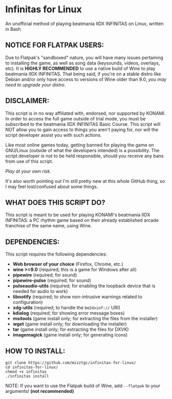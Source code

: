 # Infinitas for Linux
An unofficial method of playing beatmania IIDX INFINITAS on Linux, written in Bash

## NOTICE FOR FLATPAK USERS:
Due to Flatpak's "sandboxed" nature, you will have many issues pertaining to installing the game, as well as song data (keysounds, videos, overlays, etc). It is **HIGHLY RECOMMENDED** to use a native build of Wine to play beatmania IIDX INFINITAS. That being said, if you're on a stable distro like Debian and/or only have access to versions of Wine older than 9.0, _you may need to upgrade your distro_.

## DISCLAIMER:

This script is in no way affiliated with, endorsed, nor supported by KONAMI. In order to access the full game outside of trial mode, you must be subscribed to the beatmania IIDX INFINITAS Basic Course. This script will NOT allow you to gain access to things you aren't paying for, nor will the script developer assist you with such actions.

Like most online games today, getting banned for playing the game on GNU/Linux (outside of what the developers intended) is a possibility. The script developer is not to be held responsible, should you receive any bans from use of this script.

*Play at your own risk.*

It's also worth pointing out I'm still pretty new at this whole GitHub thing, so I may feel lost/confused about some things.

## WHAT DOES THIS SCRIPT DO?

This script is meant to be used for playing KONAMI's beatmania IIDX INFINITAS: a PC rhythm game based on their already established arcade franchise of the same name, using Wine.

## DEPENDENCIES:

This script requires the following dependencies:

* **Web browser of your choice** (Firefox, Chrome, etc.)
* **wine >=9.0** (required; this is a game for Windows after all)
* **pipewire** (required; for sound)
* **pipewire-pulse** (required; for sound)
* **pulseaudio-utils** (required; for enabling the loopback device that is needed for audio to work)
* **libnotify** (required; to show non-intrusive warnings related to configuration)
* **xdg-utils** (required; to handle the `bm2dxinf://` URI)
* **kdialog** (required; for showing error message boxes)
* **msitools** (game install only; for extracting the files from the installer)
* **wget** (game install only; for downloading the installer)
* **tar** (game install only; for extracting the files for DXVK)
* **imagemagick** (game install only; for generating icons)

## HOW TO INSTALL:
```
git clone https://github.com/mizztgc/infinitas-for-linux/
cd infinitas-for-linux/
chmod +x infinitas
./infinitas install
```

NOTE: If you want to use the Flatpak build of Wine, add `--flatpak` to your arguments! **(not recommended)**

